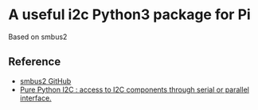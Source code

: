 # A useful i2c Python3 package for Pi
Based on smbus2




## Reference
- [smbus2 GitHub](https://github.com/kplindegaard/smbus2)
- [Pure Python I2C : access to I2C components through serial or parallel interface.](http://pyi2c.sourceforge.net/)
